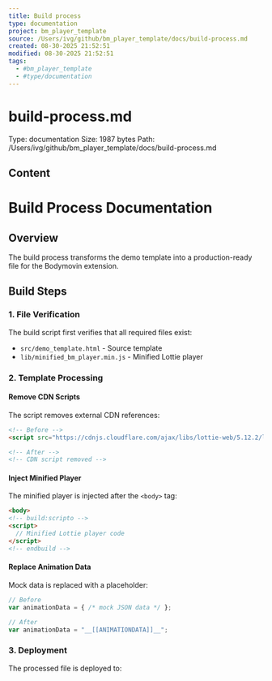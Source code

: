 ```yaml
---
title: Build process
type: documentation
project: bm_player_template
source: /Users/ivg/github/bm_player_template/docs/build-process.md
created: 08-30-2025 21:52:51
modified: 08-30-2025 21:52:51
tags:
  - #bm_player_template
  - #type/documentation
---
```


# build-process.md

Type: documentation
Size: 1987 bytes
Path: /Users/ivg/github/bm_player_template/docs/build-process.md

## Content

# Build Process Documentation

## Overview

The build process transforms the demo template into a production-ready file for the Bodymovin extension.

## Build Steps

### 1. File Verification
The build script first verifies that all required files exist:
- `src/demo_template.html` - Source template
- `lib/minified_bm_player.min.js` - Minified Lottie player

### 2. Template Processing

#### Remove CDN Scripts
The script removes external CDN references:
```html
<!-- Before -->
<script src="https://cdnjs.cloudflare.com/ajax/libs/lottie-web/5.12.2/lottie.min.js"></script>

<!-- After -->
<!-- CDN script removed -->
```

#### Inject Minified Player
The minified player is injected after the `<body>` tag:
```html
<body>
<!-- build:scripto -->
<script>
  // Minified Lottie player code
</script>
<!-- endbuild -->
```

#### Replace Animation Data
Mock data is replaced with a placeholder:
```javascript
// Before
var animationData = { /* mock JSON data */ };

// After
var animationData = "__[[ANIMATIONDATA]]__";
```

### 3. Deployment

The processed file is deployed to:
```
